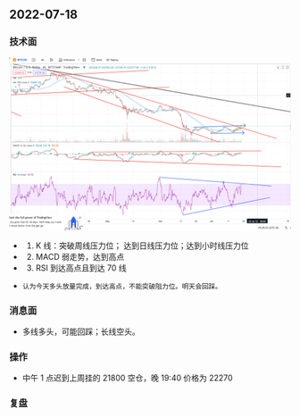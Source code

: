 ## 2022-07-18

### 技术面

![](/images/Snipaste_2022-07-18_19-15-51.png)

- 1. K 线：突破周线压力位； 达到日线压力位；达到小时线压力位
- 2. MACD 弱走势，达到高点
- 3. RSI 到达高点且到达 70 线
-     认为今天多头放量完成，到达高点，不能突破阻力位。明天会回踩。

### 消息面

- 多线多头，可能回踩；长线空头。

### 操作

- 中午 1 点迟到上周挂的 21800 空仓，晚 19:40 价格为 22270

### 复盘
